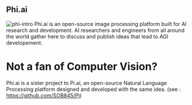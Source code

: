 ## Phi.ai
![phi-intro](https://user-images.githubusercontent.com/39483396/62224349-c10b7f80-b3cb-11e9-9949-5945715b8740.png)
Phi.ai is an open-source image processing platform built for AI research and development. AI researchers and engineers from all around the world gather here to discuss and publish ideas that lead to AGI developement.

# Not a fan of Computer Vision? 
Phi.ai is a sister project to Pi.ai, an open-source Natural Language Processing platform designed and developed with the same idea.
(see : https://github.com/SOB845/Pi)
